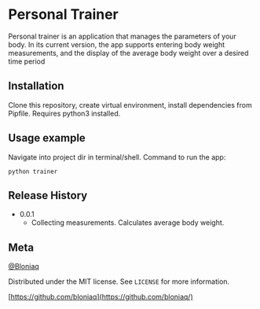 # Personal Trainer

Personal trainer is an application that manages the parameters 
of your body. In its current version, the app supports 
entering body weight measurements, and the display of the
average body weight over a desired time period

## Installation

Clone this repository, create virtual environment, install
dependencies from Pipfile. Requires python3 installed. 

## Usage example

Navigate into project dir in terminal/shell. Command to run the app:

```python trainer```

## Release History

* 0.0.1
    * Collecting measurements. Calculates average body weight.

## Meta

[@Bloniaq](https://twitter.com/Bloniaq)

Distributed under the MIT license. See ``LICENSE`` for more information.

[https://github.com/bloniaq](https://github.com/bloniaq/)
